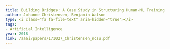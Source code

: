 ```yaml
---
title: Building Bridges: A Case Study in Structuring Human-ML Training Interactions via UX
author: Johanne Christensen, Benjamin Watson
type: <i class="fa fa-file-text" aria-hidden="true"></i>
tags:
- Artificial Intelligence
year: 2018
link: /aaai/papers/171027_Christensen_ncsu.pdf
---
```

